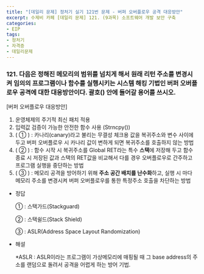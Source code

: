 ```yaml
---
title: "[데일리 문제] 정처기 실기 121번 문제 - 버퍼 오버플로우 공격 대응방안"
excerpt: 수제비 카페 [데일리 문제] 121. (9과목) 소프트웨어 개발 보안 구축
categories:
- EIP
tags:
- 정처기
- 자격증
- 데일리문제
---
```


### 121. 다음은 정해진 메모리의 범위를 넘치게 해서 원래 리턴 주소를 변경시켜 임의의 프로그램이나 함수를 실행시키는 시스템 해킹 기법인 버퍼 오버플로우 공격에 대한 대응방안이다. 괄호() 안에 들어갈 용어를 쓰시오.

[버퍼 오버플로우 대응방안]

1. 운영체제의 주기적 최신 패치 적용
2. 입력값 검증이 가능한 안전한 함수 사용 (Strncpy())
3. (  ①  ) : 카나리(canary)라고 불리는 무결성 체크용 값을 복귀주소와 변수 사이에 두고 버퍼 오버플로우 시 카나리 값이 변하게 되면 복귀주소를 호출하지 않는 방법
4. (  ②  ) : 함수 시작 시 복귀주소를 Global RET라는 특수 **스택**에 저장해 두고 함수 종료 시 저장된 값과 스택의 RET값을 비교해서 다를 경우 오버플로우로 간주하고 프로그램 실행을 중단하는 방법
5. (  ③  ) : 메모리 공격을 방어하기 위해 **주소 공간 배치를 난수화**하고, 실행 시 마다 메모리 주소를 변경시켜 버퍼 오버플로우를 통한 특정주소 호출을 차단하는 방법

- 정답

    ① : 스택가드(Stackguard)

    ② : 스택쉴드(Stack Shield)

    ③ : ASLR(Address Space Layout Randomization)

- 해설

    *ASLR : ASLR이라는 프로그램이 가상메모리에 매핑될 때 그 base address의 주소를 랜덤으로 돌려서 공격을 어렵게 하는 방어 기법.
    